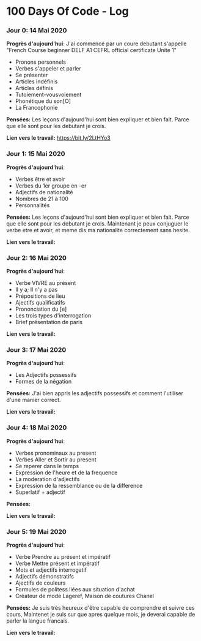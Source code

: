 
#  100 Days Of Code - Log

###  Jour 0: 14 Mai 2020

**Progrès d'aujourd'hui**: J'ai commencé par un coure debutant s'appelle "French Course beginner DELF A1 CEFRL official certificate Unite 1"

* Pronons personnels
* Verbes s'appeler et parler
* Se présenter
* Articles indéfinis
* Articles définis
* Tutoiement-vousvoiement
* Phonétique du son[O]
* La Francophonie


**Pensées:** Les leçons d'aujourd'hui sont bien expliquer et bien fait. Parce que elle sont pour les debutant je crois.

**Lien vers le travail:** https://bit.ly/2LtHYo3


###  Jour 1: 15 Mai 2020

**Progrès d'aujourd'hui**:

* Verbes être et avoir
* Verbes du 1er groupe en -er
* Adjectifs de nationalité
* Nombres de 21 à 100
* Personnalités 


**Pensées:** Les leçons d'aujourd'hui sont bien expliquer et bien fait. Parce que elle sont pour les debutant je crois.
Maintenant je peux conjuguer le verbe etre et avoir, et meme dis ma nationalite correctement sans hesite.

**Lien vers le travail:**


###  Jour 2: 16 Mai 2020

**Progrès d'aujourd'hui**:

* Verbe VIVRE au présent
* Il y a; Il n'y a pas
* Prépositions de lieu
* Ajectifs qualificatifs
* Prononciation du [e]
* Les trois types d'interrogation
* Brief présentation de paris

**Lien vers le travail:**


###  Jour 3: 17 Mai 2020

**Progrès d'aujourd'hui**:

* Les Adjectifs possessifs
* Formes de la négation


**Pensées:** J'ai bien appris les adjectifs possessifs et comment l'utiliser d'une manier correct.

**Lien vers le travail:**


###  Jour 4: 18 Mai 2020

**Progrès d'aujourd'hui**:

* Verbes pronominaux au present
* Verbes Aller et Sortir au present
* Se reperer dans le temps
* Expression de l'heure et de la frequence
* La moderation d'adjectifs
* Expression de la ressemblance ou de la difference
* Superlatif + adjectif


**Pensées:** 

**Lien vers le travail:**


###  Jour 5: 19 Mai 2020

**Progrès d'aujourd'hui**:

* Verbe Prendre au présent et impératif
* Verbe Mettre présent et impératif
* Mots et adjectifs interrogatif
* Adjectifs démonstratifs
* Ajectifs de couleurs
* Formules de politess liées aux situation d'achat
* Créateur de mode Lageref, Maison de coutures Chanel


**Pensées:** Je suis très heureux d'être capable de comprendre et suivre ces cours, Maintenet je suis sur que apres quelque mois, je deverai capable de parler la langue francais.

**Lien vers le travail:**